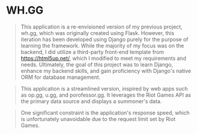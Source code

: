 # WH.GG 

>This application is a re-envisioned version of my previous project, wh.gg, which was originally created using Flask. However, this iteration has been developed using Django purely for the purpose of learning the framework. While the majority of my focus was on the backend, I did utilize a third-party front-end template from https://html5up.net/, which I modified to meet my requirements and needs. Ultimately, the goal of this project was to learn Django, enhance my backend skills, and gain proficiency with Django's native ORM for database management.

>This application is a streamlined version, inspired by web apps such as op.gg, u.gg, and porofessor.gg. It leverages the Riot Games API as the primary data source and displays a summoner's data.

>One significant constraint is the application's response speed, which is unfortunately unavoidable due to the request limit set by Riot Games.
